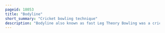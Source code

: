 ```yaml
---
pageid: 18053
title: "Bodyline"
short_summary: "Cricket bowling technique"
description: "Bodyline also known as fast Leg Theory Bowling was a cricketing Tactic devised by the english Cricket Team for their 193233 Ashes tour of Australia. It was designed to combat the exceptional Batting Skills of Australia's leading Batsman Don Bradman. A Bodyline Delivery was one in which the Cricket Ball was bowled at Speed at the Body of the Batsman in the Expectation that when he defended himself with his Bat a resulting Deflection could be caught by one of several Fielders deliberately placed on the leg Side."
---
```


